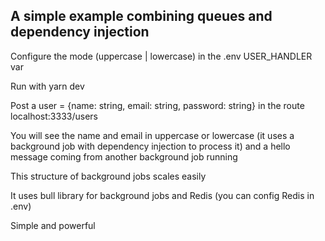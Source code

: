 ## A simple example combining queues and dependency injection

Configure the mode (uppercase | lowercase) in the .env USER_HANDLER var

Run with yarn dev

Post a user = {name: string, email: string, password: string} in the route localhost:3333/users

You will see the name and email in uppercase or lowercase (it uses a background job with dependency injection to process it) and a hello message coming from another background job running

This structure of background jobs scales easily

It uses bull library for background jobs and Redis (you can config Redis in .env)

Simple and powerful